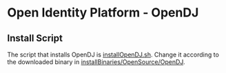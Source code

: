 # Open Identity Platform - OpenDJ
## Install Script
The script that installs OpenDJ is [installOpenDJ.sh](installOpenDJ.sh). Change it according to the downloaded binary in [installBinaries/OpenSource/OpenDJ](../../../installBinaries/OpenSource/OpenDJ/README.md).
 